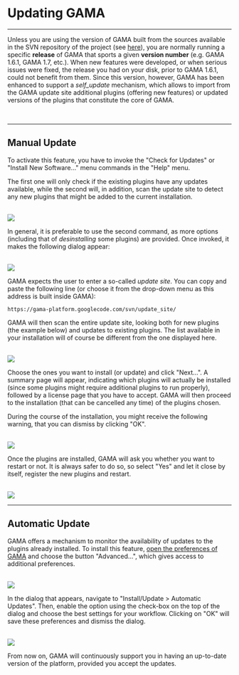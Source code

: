 # Updating GAMA

---

Unless you are using the version of GAMA built from the sources available in the SVN repository of the project (see [here](G__InstallingSvnVersion.md)), you are normally running a specific **release** of GAMA that sports a given **version number** (e.g. GAMA 1.6.1, GAMA 1.7, etc.). When new features were developed, or when serious issues were fixed, the release you had on your disk, prior to GAMA 1.6.1, could not benefit from them. Since this version, however, GAMA has been enhanced to support a _self\_update_ mechanism, which allows to import from the GAMA update site additional plugins (offering new features) or updated versions of the plugins that constitute the core of GAMA.

<br />

---

## Manual Update
To activate this feature, you have to invoke the "Check for Updates" or "Install New Software…" menu commands in the "Help" menu.

The first one will only check if the existing plugins have any updates available, while the second will, in addition, scan the update site to detect any new plugins that might be added to the current installation.


<br />
<img src='https://gama-platform.googlecode.com/svn/wiki/images/auto_update/menu_install.png' /> <br />

In general, it is preferable to use the second command, as more options (including that of _desinstalling_ some plugins) are provided. Once invoked, it makes the following dialog appear:

<br />
<img src='https://gama-platform.googlecode.com/svn/wiki/images/auto_update/dialog_install.png' /> <br />

GAMA expects the user to enter a so-called _update site_. You can copy and paste the following line (or choose it from the drop-down menu as this address is built inside GAMA):
```
https://gama-platform.googlecode.com/svn/update_site/
```
GAMA will then scan the entire update site, looking both for new plugins (the example below) and updates to existing plugins. The list available in your installation will of course be different from the one displayed here.

<br />
<img src='https://gama-platform.googlecode.com/svn/wiki/images/auto_update/dialog_install_2.png' /> <br />

Choose the ones you want to install (or update) and click "Next…". A summary page will appear, indicating which plugins will actually be installed (since some plugins might require additional plugins to run properly), followed by a license page that you have to accept. GAMA will then proceed to the installation (that can be cancelled any time) of the plugins chosen.

During the course of the installation, you might receive the following warning, that you can dismiss by clicking "OK".

<br />
<img src='https://gama-platform.googlecode.com/svn/wiki/images/auto_update/warning_install.png' /> <br />

Once the plugins are installed, GAMA will ask you whether you want to restart or not. It is always safer to do so, so select "Yes" and let it close by itself, register the new plugins and restart.

<br />
<img src='https://gama-platform.googlecode.com/svn/wiki/images/auto_update/install_restart.png' /> <br />


---

## Automatic Update
GAMA offers a mechanism to monitor the availability of updates to the plugins already installed. To install this feature, [open the preferences of GAMA](G__Preferences.md) and choose the button "Advanced…", which gives access to additional preferences.

<br />
<img src='https://gama-platform.googlecode.com/svn/wiki/images/auto_update/open_advanced.png' /> <br />

In the dialog that appears, navigate to "Install/Update > Automatic Updates". Then, enable the option using the check-box on the top of the dialog and choose the best settings for your workflow. Clicking on "OK" will save these preferences and dismiss the dialog.

<br />
<img src='https://gama-platform.googlecode.com/svn/wiki/images/auto_update/prefs_update.png' />
<br />

From now on, GAMA will continuously support you in having an up-to-date version of the platform, provided you accept the updates.